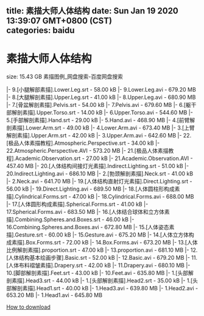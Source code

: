
title: 素描大师人体结构
date: Sun Jan 19 2020 13:39:07 GMT+0800 (CST)    
categories: baidu
---

# 素描大师人体结构
size: 15.43 GB
 素描图例_网盘搜索-百度网盘搜索
 
|- 9.[小腿解部素描].Lower.Leg.srt - 58.00 kB
|- 9.Lower.Leg.avi - 679.20 MB
|- 8.[大腿解剖素描].Upper.Leg.srt - 41.00 kB
|- 8.Upper.Leg.avi - 680.90 MB
|- 7.[骨盆解剖素描].Pelvis.srt - 54.00 kB
|- 7.Pelvis.avi - 679.60 MB
|- 6.[躯干部解剖素描].Upper.Torso.srt - 14.00 kB
|- 6.Upper.Torso.avi - 544.60 MB
|- 5.[手部解剖素描].Hand.srt - 29.00 kB
|- 5.Hand.avi - 468.90 MB
|- 4.[前臂解剖素描].Lower.Arm.srt - 49.00 kB
|- 4.Lower.Arm.avi - 673.40 MB
|- 3.[上臂解剖素描].Upper.Arm.srt - 42.00 kB
|- 3.Upper.Arm.avi - 642.60 MB
|- 22.[极品人体素描教程].Atmospheric.Perspective.srt - 34.00 kB
|- 22.Atmospheric.Perspective.AVI - 573.20 MB
|- 21.[极品人体素描教程].Academic.Observation.srt - 27.00 kB
|- 21.Academic.Observation.AVI - 457.40 MB
|- 20.[人体结构间接灯光素描].Indirect.Lighting.srt - 51.00 kB
|- 20.Indirect.Lighting.avi - 686.10 MB
|- 2.[勃颈解剖素描].Neck.srt - 41.00 kB
|- 2.Neck.avi - 641.70 MB
|- 19.[人体结构直射灯光素描].Direct.Lighting.srt - 56.00 kB
|- 19.Direct.Lighting.avi - 689.50 MB
|- 18.[人体圆柱形构成素描].Cylindrical.Forms.srt - 47.00 kB
|- 18.Cylindrical.Forms.avi - 688.00 MB
|- 17.[人体圆形构成素描].Spherical.Forms.srt - 41.00 kB
|- 17.Spherical.Forms.avi - 683.50 MB
|- 16.[人体结合球体和立方体素描].Combining.Spheres.and.Boxes.srt - 46.00 kB
|- 16.Combining.Spheres.and.Boxes.avi - 672.80 MB
|- 15.[人体姿态素描].Gesture.srt - 60.00 kB
|- 15.Gesture.avi - 675.20 MB
|- 14.[人体立方体构成素描].Box.Forms.srt - 72.00 kB
|- 14.Box.Forms.avi - 673.20 MB
|- 13.[人体比例解剖素描].proportion.srt - 47.00 kB
|- 13.proportion.avi - 681.10 MB
|- 12.[人体结构基本绘画步骤].Basic.srt - 52.00 kB
|- 12.Basic.avi - 679.20 MB
|- 11.[人体布料褶皱素描].Drapery.srt - 42.00 kB
|- 11.Drapery.avi - 680.10 MB
|- 10.[脚部解剖素描].Feet.srt - 43.00 kB
|- 10.Feet.avi - 635.80 MB
|- 1.[头部解剖素描].Head3.srt - 44.00 kB
|- 1.[头部解剖素描].Head2.srt - 35.00 kB
|- 1.[头部解剖素描].Head1.srt - 40.00 kB
|- 1.Head3.avi - 639.80 MB
|- 1.Head2.avi - 653.20 MB
|- 1.Head1.avi - 645.80 MB

[How to download](https://bpcam.bemobtrk.com/go/2ceec3aa-1ca2-46d6-b9ff-aaa5c184517c?jno=1511)
